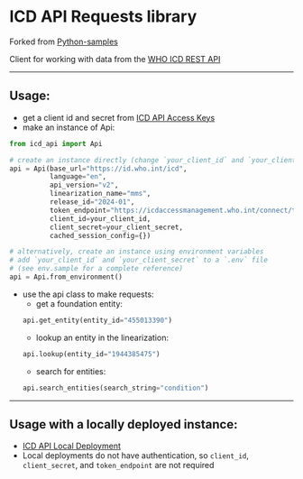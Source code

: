 # ICD API Requests library

Forked from [Python-samples](https://github.com/ICD-API/Python-samples)

Client for working with data from the [WHO ICD REST API](https://icd.who.int/icdapi/)

---

## Usage:

- get a client id and secret from [ICD API Access Keys](https://icd.who.int/icdapi/Account/AccessKey)
- make an instance of Api:

```python
from icd_api import Api

# create an instance directly (change `your_client_id` and `your_client_secret`):
api = Api(base_url="https://id.who.int/icd",
          language="en",
          api_version="v2",
          linearization_name="mms",
          release_id="2024-01",
          token_endpoint="https://icdaccessmanagement.who.int/connect/token",
          client_id=your_client_id,
          client_secret=your_client_secret,
          cached_session_config={})

# alternatively, create an instance using environment variables
# add `your_client_id` and `your_client_secret` to a `.env` file
# (see env.sample for a complete reference)
api = Api.from_environment()

```
- use the api class to make requests:
  - get a foundation entity:
  ```python
  api.get_entity(entity_id="455013390")
  ```
  - lookup an entity in the linearization:
  ```python
  api.lookup(entity_id="1944385475")
  ```
  - search for entities:
  ```python
  api.search_entities(search_string="condition")
  ```

---

## Usage with a locally deployed instance:

- [ICD API Local Deployment](https://icd.who.int/docs/icd-api/ICDAPI-LocalDeployment/)
- Local deployments do not have authentication, so `client_id`, `client_secret`, and `token_endpoint` are not required

